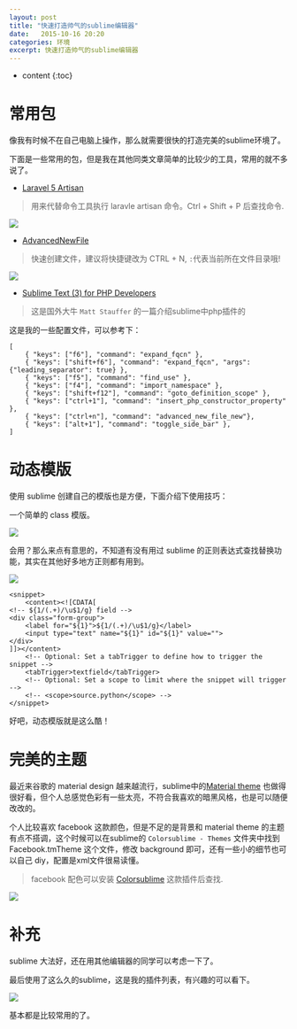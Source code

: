 ```yaml
---
layout: post
title: "快速打造帅气的sublime编辑器"
date:   2015-10-16 20:20
categories: 环境
excerpt: 快速打造帅气的sublime编辑器
---
```


* content
{:toc}

# 常用包

像我有时候不在自己电脑上操作，那么就需要很快的打造完美的sublime环境了。

下面是一些常用的包，但是我在其他同类文章简单的比较少的工具，常用的就不多说了。

* [Laravel 5 Artisan](http://7xly6p.com1.z0.glb.clouddn.com/first.gif)

> 用来代替命令工具执行 laravle artisan 命令。Ctrl + Shift + P 后查找命令.

![](http://7xly6p.com1.z0.glb.clouddn.com/artisan.gif)

* [AdvancedNewFile](https://packagecontrol.io/packages/AdvancedNewFile)

> 快速创建文件，建议将快捷键改为 CTRL + N, `:`代表当前所在文件目录哦!

![](http://7xly6p.com1.z0.glb.clouddn.com/newfile.gif)

* [Sublime Text (3) for PHP Developers](https://mattstauffer.co/blog/sublime-text-3-for-php-developers)

> 这是国外大牛 `Matt Stauffer` 的一篇介绍sublime中php插件的

这是我的一些配置文件，可以参考下：

    [
        { "keys": ["f6"], "command": "expand_fqcn" },
        { "keys": ["shift+f6"], "command": "expand_fqcn", "args": {"leading_separator": true} },
        { "keys": ["f5"], "command": "find_use" },
        { "keys": ["f4"], "command": "import_namespace" },
        { "keys": ["shift+f12"], "command": "goto_definition_scope" },
        { "keys": ["ctrl+1"], "command": "insert_php_constructor_property" },
        { "keys": ["ctrl+n"], "command": "advanced_new_file_new"},
        { "keys": ["alt+1"], "command": "toggle_side_bar" },
    ]

# 动态模版

使用 sublime 创建自己的模版也是方便，下面介绍下使用技巧：

一个简单的 class 模版。

![](http://7xly6p.com1.z0.glb.clouddn.com/template1.gif)

会用？那么来点有意思的，不知道有没有用过 sublime 的正则表达式查找替换功能，其实在其他好多地方正则都有用到。

![](http://7xly6p.com1.z0.glb.clouddn.com/template2.gif)

    <snippet>
        <content><![CDATA[
    <!-- ${1/(.+)/\u$1/g} field -->
    <div class="form-group">
        <label for="${1}">${1/(.+)/\u$1/g}</label>
        <input type="text" name="${1}" id="${1}" value="">
    </div>
    ]]></content>
        <!-- Optional: Set a tabTrigger to define how to trigger the snippet -->
        <tabTrigger>textfield</tabTrigger>
        <!-- Optional: Set a scope to limit where the snippet will trigger -->
        <!-- <scope>source.python</scope> -->
    </snippet>

好吧，动态模版就是这么酷！

# 完美的主题

最近来谷歌的 material design 越来越流行，sublime中的[Material theme](https://packagecontrol.io/packages/Material%20Theme) 也做得很好看，但个人总感觉色彩有一些太亮，不符合我喜欢的暗黑风格，也是可以随便改改的。

个人比较喜欢 facebook 这款颜色，但是不足的是背景和 material theme 的主题有点不搭调，这个时候可以在sublime的 `Colorsublime - Themes` 文件夹中找到 Facebook.tmTheme 这个文件，修改 background 即可，还有一些小的细节也可以自己 diy，配置是xml文件很易读懂。

> facebook 配色可以安装 [Colorsublime](https://packagecontrol.io/packages/Colorsublime) 这款插件后查找.

![](http://7xly6p.com1.z0.glb.clouddn.com/theme.gif)

# 补充

sublime 大法好，还在用其他编辑器的同学可以考虑一下了。

最后使用了这么久的sublime，这是我的插件列表，有兴趣的可以看下。

![](http://ww3.sinaimg.cn/mw690/baa3278fgw1ex3aal3t5uj206e0cct9i.jpg)

基本都是比较常用的了。
